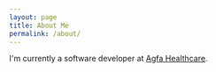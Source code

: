 ```yaml
---
layout: page 
title: About Me
permalink: /about/
---
```


I'm currently a software developer at [Agfa Healthcare](http://www.agfahealthcare.com/usa/en/main/).

